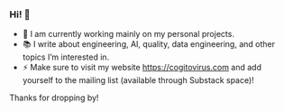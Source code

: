 ### Hi! 👋
- 🔭 I am currently working mainly on my personal projects.
- 📚 I write about engineering, AI, quality, data engineering, and other topics I’m interested in.
- ⚡ Make sure to visit my website https://cogitovirus.com and add yourself to the mailing list (available through Substack space)!

Thanks for dropping by!



<!--
**cogitovirus/cogitovirus** is a ✨ _special_ ✨ repository because its `README.md` (this file) appears on your GitHub profile.

Here are some ideas to get you started:

- 🔭 I’m currently working on ...
- 🌱 I’m currently learning ...
- 👯 I’m looking to collaborate on ...
- 🤔 I’m looking for help with ...
- 💬 Ask me about ...
- 📫 How to reach me: ...
- 😄 Pronouns: ...
- ⚡ Fun fact: ...
-->

